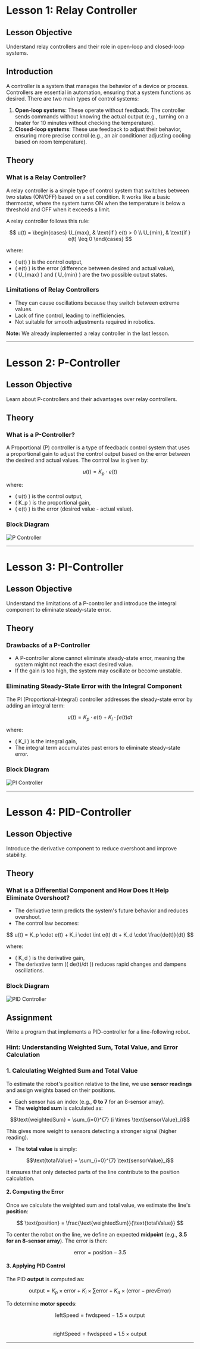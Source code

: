 # Lesson 1: Relay Controller

## Lesson Objective
Understand relay controllers and their role in open-loop and closed-loop systems.

## Introduction
A controller is a system that manages the behavior of a device or process. Controllers are essential in automation, ensuring that a system functions as desired. There are two main types of control systems:

1. **Open-loop systems**: These operate without feedback. The controller sends commands without knowing the actual output (e.g., turning on a heater for 10 minutes without checking the temperature).
2. **Closed-loop systems**: These use feedback to adjust their behavior, ensuring more precise control (e.g., an air conditioner adjusting cooling based on room temperature).

## Theory

### What is a Relay Controller?
A relay controller is a simple type of control system that switches between two states (ON/OFF) based on a set condition. It works like a basic thermostat, where the system turns ON when the temperature is below a threshold and OFF when it exceeds a limit.

A relay controller follows this rule:

$$
 u(t) = \begin{cases} 
    U_{max}, & \text{if } e(t) > 0 \\
    U_{min}, & \text{if } e(t) \leq 0 
\end{cases} 
$$

where:
- \( u(t) \) is the control output,
- \( e(t) \) is the error (difference between desired and actual value),
- \( U_{max} \) and \( U_{min} \) are the two possible output states.

### Limitations of Relay Controllers
- They can cause oscillations because they switch between extreme values.
- Lack of fine control, leading to inefficiencies.
- Not suitable for smooth adjustments required in robotics.

**Note:** We already implemented a relay controller in the last lesson.

---

# Lesson 2: P-Controller

## Lesson Objective
Learn about P-controllers and their advantages over relay controllers.

## Theory

### What is a P-Controller?
A Proportional (P) controller is a type of feedback control system that uses a proportional gain to adjust the control output based on the error between the desired and actual values. The control law is given by:

$$
 u(t) = K_p \cdot e(t) 
$$

where:
- \( u(t) \) is the control output,
- \( K_p \) is the proportional gain,
- \( e(t) \) is the error (desired value - actual value).

### Block Diagram
![P Controller](https://github.com/pranavk-2003/line-robot-curriculum/blob/main/images/module_7/p.png)

---

# Lesson 3: PI-Controller

## Lesson Objective
Understand the limitations of a P-controller and introduce the integral component to eliminate steady-state error.

## Theory

### Drawbacks of a P-Controller
- A P-controller alone cannot eliminate steady-state error, meaning the system might not reach the exact desired value.
- If the gain is too high, the system may oscillate or become unstable.

### Eliminating Steady-State Error with the Integral Component
The PI (Proportional-Integral) controller addresses the steady-state error by adding an integral term:

$$
 u(t) = K_p \cdot e(t) + K_i \cdot \int e(t) dt 
$$

where:
- \( K_i \) is the integral gain,
- The integral term accumulates past errors to eliminate steady-state error.

### Block Diagram
![PI Controller](https://github.com/pranavk-2003/line-robot-curriculum/blob/main/images/module_7/pi.png)

---

# Lesson 4: PID-Controller  

## Lesson Objective  
Introduce the derivative component to reduce overshoot and improve stability.  

## Theory  

### What is a Differential Component and How Does It Help Eliminate Overshoot?  
- The derivative term predicts the system's future behavior and reduces overshoot.  
- The control law becomes:  

$$  
 u(t) = K_p \cdot e(t) + K_i \cdot \int e(t) dt + K_d \cdot \frac{de(t)}{dt}  
$$  

where:  
- \( K_d \) is the derivative gain,  
- The derivative term (\( de(t)/dt \)) reduces rapid changes and dampens oscillations.  

### Block Diagram  
![PID Controller](https://github.com/pranavk-2003/line-robot-curriculum/blob/main/images/module_7/pid_f.png)  

## Assignment  
Write a program that implements a PID-controller for a line-following robot.  

### **Hint: Understanding Weighted Sum, Total Value, and Error Calculation**  

### **1. Calculating Weighted Sum and Total Value**  
To estimate the robot's position relative to the line, we use **sensor readings** and assign weights based on their positions.  

- Each sensor has an index (e.g., **0 to 7** for an 8-sensor array).  
- The **weighted sum** is calculated as:  

$$\text{weightedSum} = \sum_{i=0}^{7} (i \times \text{sensorValue}_i)$$

This gives more weight to sensors detecting a stronger signal (higher reading).  

- The **total value** is simply:  

$$\text{totalValue} = \sum_{i=0}^{7} \text{sensorValue}_i$$
  
It ensures that only detected parts of the line contribute to the position calculation.

#### **2. Computing the Error**  
Once we calculate the weighted sum and total value, we estimate the line's **position**:  

  $$  
  \text{position} = \frac{\text{weightedSum}}{\text{totalValue}}  
  $$  

To center the robot on the line, we define an expected **midpoint** (e.g., **3.5 for an 8-sensor array**). The error is then:  

  $$  
  \text{error} = \text{position} - 3.5  
  $$  

#### **3. Applying PID Control**  
The PID **output** is computed as:  

  $$  
  \text{output} = K_p \times \text{error} + K_i \times \sum \text{error} + K_d \times (\text{error} - \text{prevError})  
  $$  

To determine **motor speeds**:  

  $$  
  \text{leftSpeed} = \text{fwdspeed} - 1.5 \times \text{output}  
  $$  
  $$  
  \text{rightSpeed} = \text{fwdspeed} + 1.5 \times \text{output}  
  $$  

---
